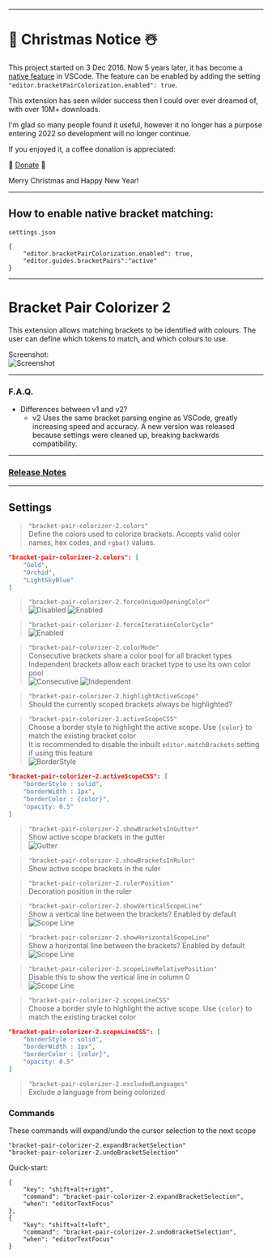 
---

# 🎄 Christmas Notice ☃️

This project started on 3 Dec 2016. Now 5 years later, it has become a [native feature](https://code.visualstudio.com/blogs/2021/09/29/bracket-pair-colorization) in VSCode. The feature can be enabled by adding the setting `"editor.bracketPairColorization.enabled": true`.

This extension has seen wilder success then I could over ever dreamed of, with over 10M+ downloads.

I'm glad so many people found it useful, however it no longer has a purpose entering 2022 so development will no longer continue.

If you enjoyed it, a coffee donation is appreciated: 

🎁 [Donate](https://ko-fi.com/bracketpaircolorizer) 🎁

Merry Christmas and Happy New Year!

---

## How to enable native bracket matching:

`settings.json`
```
{
    "editor.bracketPairColorization.enabled": true,
    "editor.guides.bracketPairs":"active"
}
```

---

# Bracket Pair Colorizer 2

This extension allows matching brackets to be identified with colours. The user can define which tokens to match, and which colours to use.

Screenshot:  
![Screenshot](images/example.png "Bracket Pair Colorizer")

---

### F.A.Q. 

- Differences between v1 and v2?
    - v2 Uses the same bracket parsing engine as VSCode, greatly increasing speed and accuracy. A new version was released because settings were cleaned up, breaking backwards compatibility.

---

### [Release Notes](CHANGELOG.md)

---

## Settings

> `"bracket-pair-colorizer-2.colors"`  
Define the colors used to colorize brackets. Accepts valid color names, hex codes, and `rgba()` values.
```json
"bracket-pair-colorizer-2.colors": [
    "Gold",
    "Orchid",
    "LightSkyBlue"
]
```

> `"bracket-pair-colorizer-2.forceUniqueOpeningColor"`  
![Disabled](images/forceUniqueOpeningColorDisabled.png "forceUniqueOpeningColor Disabled")
![Enabled](images/forceUniqueOpeningColorEnabled.png "forceUniqueOpeningColor Enabled")

> `"bracket-pair-colorizer-2.forceIterationColorCycle"`  
![Enabled](images/forceIterationColorCycleEnabled.png "forceIterationColorCycle Enabled")

>`"bracket-pair-colorizer-2.colorMode"`  
Consecutive brackets share a color pool for all bracket types  
Independent brackets allow each bracket type to use its own color pool  
![Consecutive](images/consecutiveExample.png "Consecutive Example")
![Independent](images/independentExample.png "Independent Example")

> `"bracket-pair-colorizer-2.highlightActiveScope"`  
Should the currently scoped brackets always be highlighted?

> `"bracket-pair-colorizer-2.activeScopeCSS"`  
Choose a border style to highlight the active scope. Use `{color}` to match the existing bracket color  
It is recommended to disable the inbuilt `editor.matchBrackets` setting if using this feature  
![BorderStyle](images/activeScopeBorder.png "Active Scope Border Example")  

```json
"bracket-pair-colorizer-2.activeScopeCSS": [
    "borderStyle : solid",
    "borderWidth : 1px",
    "borderColor : {color}",
    "opacity: 0.5"
]
```

> `"bracket-pair-colorizer-2.showBracketsInGutter"`  
> Show active scope brackets in the gutter  
![Gutter](images/gutter.png "Gutter Brackets Example") 

> `"bracket-pair-colorizer-2.showBracketsInRuler"`  
> Show active scope brackets in the ruler  

> `"bracket-pair-colorizer-2.rulerPosition"`  
> Decoration position in the ruler

>`"bracket-pair-colorizer-2.showVerticalScopeLine"`  
Show a vertical line between the brackets?  Enabled by default   
![Scope Line](images/no-extra.png "Gutter Brackets Example")  

>`"bracket-pair-colorizer-2.showHorizontalScopeLine"`  
Show a horizontal line between the brackets? Enabled by default   
![Scope Line](images/extra.png "Gutter Brackets Example")  

>`"bracket-pair-colorizer-2.scopeLineRelativePosition"`  
Disable this to show the vertical line in column 0  
![Scope Line](images/no-relative.png "Gutter Brackets Example")  
  
>`"bracket-pair-colorizer-2.scopeLineCSS"`  
Choose a border style to highlight the active scope. Use `{color}` to match the existing bracket color 

```json
"bracket-pair-colorizer-2.scopeLineCSS": [
    "borderStyle : solid",
    "borderWidth : 1px",
    "borderColor : {color}",
    "opacity: 0.5"
]
```

>`"bracket-pair-colorizer-2.excludedLanguages"`  
Exclude a language from being colorized

### Commands

These commands will expand/undo the cursor selection to the next scope

`"bracket-pair-colorizer-2.expandBracketSelection"`  
`"bracket-pair-colorizer-2.undoBracketSelection"`

Quick-start:

```
{
    "key": "shift+alt+right",
    "command": "bracket-pair-colorizer-2.expandBracketSelection",
    "when": "editorTextFocus"
},
{
    "key": "shift+alt+left",
    "command": "bracket-pair-colorizer-2.undoBracketSelection",
    "when": "editorTextFocus"
}
```
